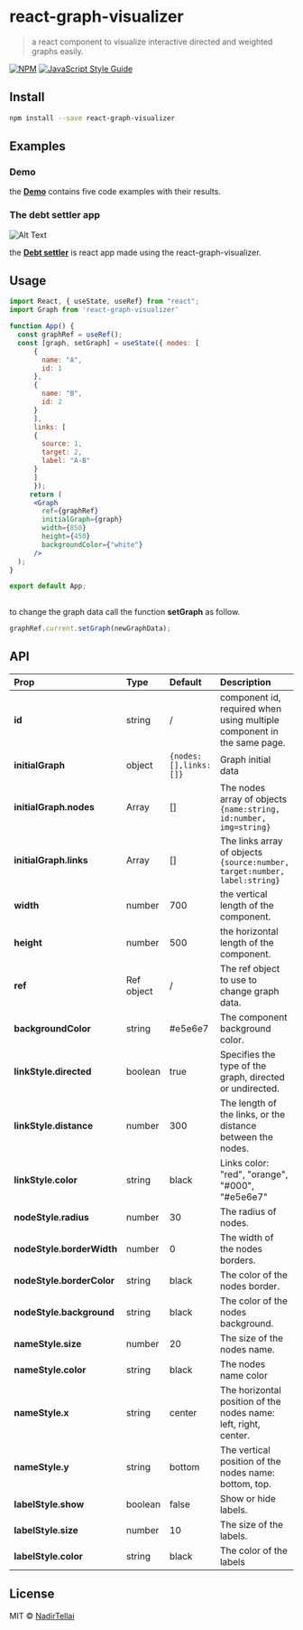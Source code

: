 # react-graph-visualizer

> a react component to visualize interactive directed and weighted graphs easily.

[![NPM](https://img.shields.io/npm/v/react-graph-visualizer.svg)](https://www.npmjs.com/package/react-graph-visualizer) [![JavaScript Style Guide](https://img.shields.io/badge/code_style-standard-brightgreen.svg)](https://standardjs.com)

 
## Install

```bash
npm install --save react-graph-visualizer
```
## Examples 

### Demo
the [**Demo**](https://nadirtellai.github.io/react-graph-visualizer/) contains five code examples with their results.

### The debt settler app
![Alt Text](http://g.recordit.co/oYkr6UFdhR.gif)

the [**Debt settler**](https://debt-settler-app.herokuapp.com/) is react app made using the react-graph-visualizer.

## Usage

```jsx
import React, { useState, useRef} from "react";
import Graph from 'react-graph-visualizer'

function App() {
  const graphRef = useRef();
  const [graph, setGraph] = useState({ nodes: [
      {
        name: "A",
        id: 1
      },
      {
        name: "B",
        id: 2
      }
      ],
      links: [
      {
        source: 1,
        target: 2,
        label: "A-B"
      }
      ]
      });
     return (
      <Graph
        ref={graphRef}
        initialGraph={graph}
        width={850}
        height={450}
        backgroundColor={"white"}
      />
  );
}

export default App;
      
```

to change the graph data call the function **setGraph** as follow.
```jsx
graphRef.current.setGraph(newGraphData);
```

## API 
|      Prop    |     Type      | Default  |Description|
| :------------- |:-------------| :-----|:----|
|**id**|string|/|component id, required when using multiple component in the same page.|
|**initialGraph**|object|``` {nodes:[],links:[]} ```|Graph initial data|
|**initialGraph.nodes**|Array |[]|The nodes array of objects ``` {name:string, id:number, img=string}``` |
|**initialGraph.links**|Array|[]|The links array of objects ```{source:number, target:number, label:string}```|
|**width**|number|700|the vertical length of the component.|
|**height**|number|500|the horizontal  length of the component.|
|**ref**|Ref object|/|The ref object to use to change graph data.|
|**backgroundColor**|string|#e5e6e7|The component background color.|
|**linkStyle.directed**|boolean|true|Specifies the type of the graph, directed or undirected.|
|**linkStyle.distance**|number|300|The length of the links, or the distance between the nodes.|
|**linkStyle.color**|string|black|Links color: "red", "orange", "#000", "#e5e6e7"|
|**nodeStyle.radius**|number|30|The radius of nodes.|
|**nodeStyle.borderWidth**|number|0|The width of the nodes borders.|
|**nodeStyle.borderColor**|string|black|The color of the nodes border.|
|**nodeStyle.background**|string|black|The color of the nodes background.|
|**nameStyle.size**|number|20|The size of the nodes name.|
|**nameStyle.color**|string|black|The nodes name color|
|**nameStyle.x**|string|center|The horizontal position of the nodes name: left, right, center.|
|**nameStyle.y**|string|bottom|The vertical position of the nodes name: bottom, top.|
|**labelStyle.show**|boolean|false|Show or hide labels.|
|**labelStyle.size**|number|10|The size of the labels.|
|**labelStyle.color**|string|black|The color of the labels|








## License

MIT © [NadirTellai](https://github.com/NadirTellai)

